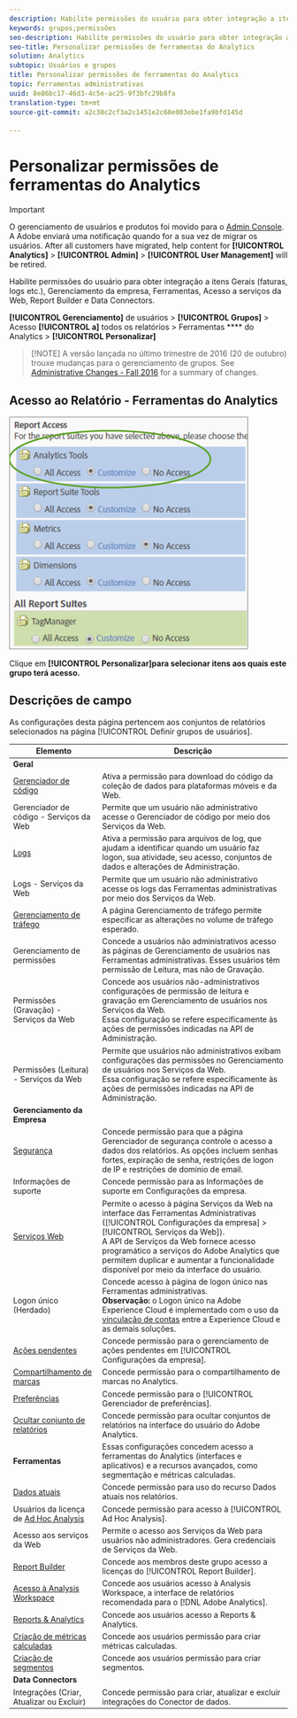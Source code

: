 ```yaml
---
description: Habilite permissões do usuário para obter integração a itens Gerais (faturas, logs etc.), Gerenciamento da empresa, Ferramentas, Acesso a serviços da Web, Report Builder e Data Connectors.
keywords: grupos;permissões
seo-description: Habilite permissões do usuário para obter integração a itens Gerais (faturas, logs etc.), Gerenciamento da empresa, Ferramentas, Acesso a serviços da Web, Report Builder e Data Connectors.
seo-title: Personalizar permissões de ferramentas do Analytics
solution: Analytics
subtopic: Usuários e grupos
title: Personalizar permissões de ferramentas do Analytics
topic: Ferramentas administrativas
uuid: 8e86bc17-46d3-4c5e-ac25-9f3bfc29b8fa
translation-type: tm+mt
source-git-commit: a2c38c2cf3a2c1451e2c60e003ebe1fa9bfd145d

---
```



# Personalizar permissões de ferramentas do Analytics

>[!IMPORTANT]
>
>O gerenciamento de usuários e produtos foi movido para o [Admin Console](https://helpx.adobe.com/enterprise/using/admin-console.html). A Adobe enviará uma notificação quando for a sua vez de migrar os usuários. After all customers have migrated, help content for **[!UICONTROL Analytics]** &gt; **[!UICONTROL Admin]** &gt; **[!UICONTROL User Management]** will be retired.

Habilite permissões do usuário para obter integração a itens Gerais (faturas, logs etc.), Gerenciamento da empresa, Ferramentas, Acesso a serviços da Web, Report Builder e Data Connectors.

**[!UICONTROL Gerenciamento]** de usuários &gt; **[!UICONTROL Grupos]** &gt; Acesso **[!UICONTROL a]** todos os relatórios &gt; Ferramentas **** do Analytics &gt; **[!UICONTROL Personalizar]**

> [!NOTE] A versão lançada no último trimestre de 2016 (20 de outubro) trouxe mudanças para o gerenciamento de grupos. See [Administrative Changes - Fall 2016](/help/admin/user-management2/c-user-management/permissions-changes.md) for a summary of changes.

## Acesso ao Relatório - Ferramentas do Analytics

![](assets/report-access-analytics-tools.png)

Clique em **[!UICONTROL Personalizar]para selecionar itens aos quais este grupo terá acesso.**

## Descrições de campo

As configurações desta página pertencem aos conjuntos de relatórios selecionados na página [!UICONTROL Definir grupos de usuários].

| Elemento | Descrição |
|--- |--- |
| **Geral** |  |
| [Gerenciador de código](../../../admin/admin/code-manager-admin.md) | Ativa a permissão para download do código da coleção de dados para plataformas móveis e da Web. |
| Gerenciador de código - Serviços da Web | Permite que um usuário não administrativo acesse o Gerenciador de código por meio dos Serviços da Web. |
| [Logs](../../../admin/admin/logs.md) | Ativa a permissão para arquivos de log, que ajudam a identificar quando um usuário faz logon, sua atividade, seu acesso, conjuntos de dados e alterações de Administração. |
| Logs - Serviços da Web | Permite que um usuário não administrativo acesse os logs das Ferramentas administrativas por meio dos Serviços da Web. |
| [Gerenciamento de tráfego](../../../admin/c-traffic-management/traffic-management.md) | A página Gerenciamento de tráfego permite especificar as alterações no volume de tráfego esperado. |
| Gerenciamento de permissões | Concede a usuários não administrativos acesso às páginas de Gerenciamento de usuários nas Ferramentas administrativas. Esses usuários têm permissão de Leitura, mas não de Gravação. |
| Permissões (Gravação) - Serviços da Web | Concede aos usuários não-administrativos configurações de permissão de leitura e gravação em Gerenciamento de usuários nos Serviços da Web.<br>Essa configuração se refere especificamente às ações de permissões indicadas na API de Administração. |
| Permissões (Leitura) - Serviços da Web | Permite que usuários não administrativos exibam configurações das permissões no Gerenciamento de usuários nos Serviços da Web.<br>Essa configuração se refere especificamente às ações de permissões indicadas na API de Administração. |
| **Gerenciamento da Empresa** |  |
| [Segurança](../../../admin/company/security-manager.md) | Concede permissão para que a página Gerenciador de segurança controle o acesso a dados dos relatórios. As opções incluem senhas fortes, expiração de senha, restrições de logon de IP e restrições de domínio de email. |
| Informações de suporte | Concede permissão para as Informações de suporte em Configurações da empresa. |
| [Serviços Web](../../../admin/company/web-services-admin.md) | Permite o acesso à página Serviços da Web na interface das Ferramentas Administrativas ([!UICONTROL Configurações da empresa] &gt; [!UICONTROL Serviços da Web]).<br>A API de Serviços da Web fornece acesso programático a serviços do Adobe Analytics que permitem duplicar e aumentar a funcionalidade disponível por meio da interface do usuário. |
| Logon único (Herdado) | Concede acesso à página de logon único nas Ferramentas administrativas.<br>**Observação:** o Logon único na Adobe Experience Cloud é implementado com o uso da [vinculação de contas](https://marketing.adobe.com/resources/help/en_US/mcloud/organizations.html) entre a Experience Cloud e as demais soluções. |
| [Ações pendentes](../../../admin/company/pending-actions-admin.md) | Concede permissão para o gerenciamento de ações pendentes em [!UICONTROL Configurações da empresa]. |
| [Compartilhamento de marcas](../../../admin/company/co-branding-admin.md) | Concede permissão para o compartilhamento de marcas no Analytics. |
| [Preferências](../../../admin/admin/preferences-manager.md) | Concede permissão para o [!UICONTROL Gerenciador de preferências]. |
| [Ocultar conjunto de relatórios](../../../admin/company/c-hide-report-suites.md) | Concede permissão para ocultar conjuntos de relatórios na interface do usuário do Adobe Analytics. |
| **Ferramentas** | Essas configurações concedem acesso a ferramentas do Analytics (interfaces e aplicativos) e a recursos avançados, como segmentação e métricas calculadas. |
| [Dados atuais](https://marketing.adobe.com/resources/help/en_US/reference/data_latency.html) | Concede permissão para uso do recurso Dados atuais nos relatórios. |
| Usuários da licença de [Ad Hoc Analysis](https://marketing.adobe.com/resources/help/en_US/dsc/) | Concede permissão para acesso à [!UICONTROL Ad Hoc Analysis]. |
| Acesso aos serviços da Web | Permite o acesso aos Serviços da Web para usuários não administradores. Gera credenciais de Serviços da Web. |
| [Report Builder](https://marketing.adobe.com/resources/help/en_US/arb/setup.html) | Concede aos membros deste grupo acesso a licenças do [!UICONTROL Report Builder]. |
| [Acesso à Analysis Workspace](https://marketing.adobe.com/resources/help/en_US/analytics/analysis-workspace/) | Concede aos usuários acesso à Analysis Workspace, a interface de relatórios recomendada para o [!DNL Adobe Analytics]. |
| [Reports &amp; Analytics](https://marketing.adobe.com/resources/help/en_US/sc/user/) | Concede aos usuários acesso a Reports &amp; Analytics. |
| [Criação de métricas calculadas](https://marketing.adobe.com/resources/help/en_US/analytics/calcmetrics/) | Concede aos usuários permissão para criar métricas calculadas. |
| [Criação de segmentos](https://marketing.adobe.com/resources/help/en_US/analytics/segment/) | Concede aos usuários permissão para criar segmentos. |
| **Data Connectors** |  |
| Integrações (Criar, Atualizar ou Excluir) | Concede permissão para criar, atualizar e excluir integrações do Conector de dados. |
